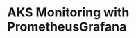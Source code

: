 # AKS Monitoring with PrometheusGrafana                                                                                                                                                                                                                                                                                                                                                         
